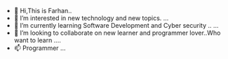 - 👋 Hi,This is Farhan..
- 👀 I’m interested in new technology and new topics. ...
- 🌱 I’m currently learning Software Development and Cyber security .. ...
- 💞️ I’m looking to collaborate on new learner and programmer lover..Who want to learn ....
- 📫 Programmer  ...

<!---
farhan10101/farhan10101 is a ✨ special ✨ repository because its `README.md` (this file) appears on your GitHub profile.
You can click the Preview link to take a look at your changes.
--->
